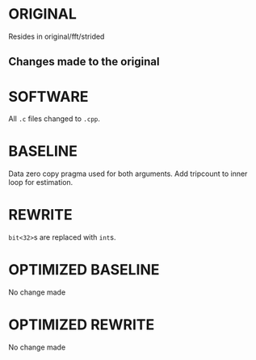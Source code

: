 # ORIGINAL
Resides in original/fft/strided

## Changes made to the original

# SOFTWARE
All `.c` files changed to `.cpp`.

# BASELINE
Data zero copy pragma used for both arguments.
Add tripcount to inner loop for estimation.

# REWRITE
`bit<32>`s are replaced with `int`s.

# OPTIMIZED BASELINE
No change made

# OPTIMIZED REWRITE
No change made
